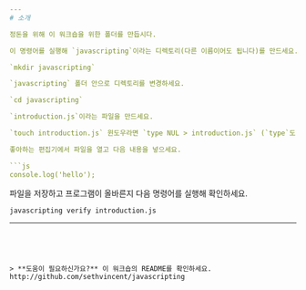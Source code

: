 ```yaml
---
# 소개

정돈을 위해 이 워크숍을 위한 폴더를 만듭시다.

이 명령어를 실행해 `javascripting`이라는 디렉토리(다른 이름이어도 됩니다)를 만드세요.

`mkdir javascripting`

`javascripting` 폴더 안으로 디렉토리를 변경하세요.

`cd javascripting`

`introduction.js`이라는 파일을 만드세요.

`touch introduction.js` 윈도우라면 `type NUL > introduction.js` (`type`도 명령어의 일부입니다!)

좋아하는 편집기에서 파일을 열고 다음 내용을 넣으세요.

```js
console.log('hello');
```

파일을 저장하고 프로그램이 올바른지 다음 명령어를 실행해 확인하세요.

`javascripting verify introduction.js`

---
```




> **도움이 필요하신가요?** 이 워크숍의 README를 확인하세요. http://github.com/sethvincent/javascripting
